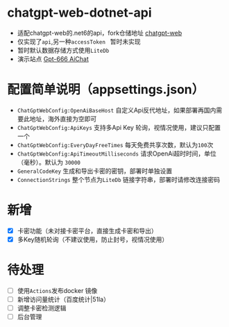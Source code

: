 # chatgpt-web-dotnet-api
- 适配chatgpt-web的.net6的api，fork仓储地址 [chatgpt-web](//github.com/jkhcc11/chatgpt-web)
- 仅实现了`api`,另一种`accessToken ` 暂时未实现
- 暂时默认数据存储方式使用`LiteDb`
- 演示站点 [Gpt-666 AiChat](//ai1.gpt-666.com)

# 配置简单说明（appsettings.json）
- `ChatGptWebConfig:OpenAiBaseHost` 自定义Api反代地址，如果部署再国内需要此地址，海外直接为空即可
- `ChatGptWebConfig:ApiKeys` 支持多Api Key 轮询，视情况使用，建议只配置一个
- `ChatGptWebConfig:EveryDayFreeTimes` 每天免费共享次数，默认为`100`次
- `ChatGptWebConfig:ApiTimeoutMilliseconds` 请求OpenAi超时时间，单位（毫秒）。默认为 `30000` 
- `GeneralCodeKey` 生成和导出卡密的密钥，部署时单独设置
- `ConnectionStrings` 整个节点为`LiteDb` 链接字符串，部署时请修改连接密码

# 新增
- [x] 卡密功能（未对接卡密平台，直接生成卡密和导出）
- [x] 多Key随机轮询（不建议使用，防止封号，视情况使用）

# 待处理
- [ ] 使用`Actions`发布docker 镜像
- [ ] 新增访问量统计（百度统计|51la）
- [ ] 调整卡密检测逻辑
- [ ] 后台管理
